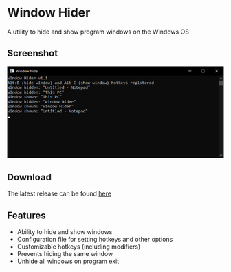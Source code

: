 # Window Hider
A utility to hide and show program windows on the Windows OS

## Screenshot
![Window Hider](screenshot.png?raw=true "Window Hider")

## Download
The latest release can be found [here](https://github.com/deobfuscate/Window-Hider/releases)

## Features
* Ability to hide and show windows
* Configuration file for setting hotkeys and other options
* Customizable hotkeys (including modifiers)
* Prevents hiding the same window
* Unhide all windows on program exit
